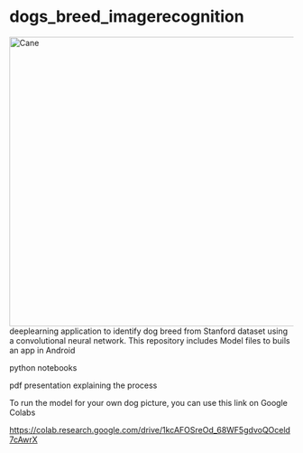# dogs_breed_imagerecognition
<img width="512" alt="Cane" src="https://github.com/opsabarsec/dogs_breed_imagerecognition/blob/master/predicted.png">
deeplearning application to identify dog breed from Stanford dataset using a convolutional neural network.
 This repository includes
Model files to buils an app in Android

python notebooks 

pdf presentation explaining the process

To run the model for your own dog picture, you can use this link on Google Colabs

https://colab.research.google.com/drive/1kcAFOSreOd_68WF5gdvoQOceld7cAwrX
